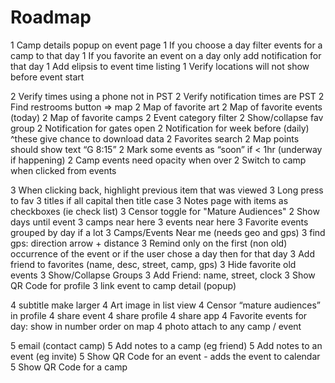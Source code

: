 # Roadmap

1 Camp details popup on event page
1 If you choose a day filter events for a camp to that day
1 If you favorite an event on a day only add notification for that day
1 Add elipsis to event time listing
1 Verify locations will not show before event start

2 Verify times using a phone not in PST
2 Verify notification times are PST
2 Find restrooms button => map
2 Map of favorite art
2 Map of favorite events (today)
2 Map of favorite camps
2 Event category filter
2 Show/collapse fav group
2 Notification for gates open
2 Notification for week before (daily) ^these give chance to download data
2 Favorites search
2 Map points should show text “G 8:15”
2 Mark some events as “soon” if < 1hr (underway if happening)
2 Camp events need opacity when over
2 Switch to camp when clicked from events

3 When clicking back, highlight previous item that was viewed
3 Long press to fav
3 titles if all capital then title case
3 Notes page with items as checkboxes (ie check list)
3 Censor toggle for "Mature Audiences"
2 Show days until event
3 camps near here
3 events near here
3 Favorite events grouped by day if a lot
3 Camps/Events Near me (needs geo and gps)
3 find gps: direction arrow + distance
3 Remind only on the first (non old) occurrence of the event or if the user chose a day then for that day
3 Add friend to favorites (name, desc, street, camp, gps)
3 Hide favorite old events
3 Show/Collapse Groups
3 Add Friend: name, street, clock
3 Show QR Code for profile
3 link event to camp detail (popup)

4 subtitle make larger
4 Art image in list view
4 Censor “mature audiences” in profile
4 share event
4 share profile
4 share app
4 Favorite events for day: show in number order on map
4 photo attach to any camp / event

5 email (contact camp)
5 Add notes to a camp (eg friend)
5 Add notes to an event (eg invite)
5 Show QR Code for an event - adds the event to calendar
5 Show QR Code for a camp